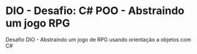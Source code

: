 # DIO - Desafio: C# POO - Abstraindo um jogo RPG
Desafio DIO - Abstraindo um jogo de RPG usando orientação a objetos com C#

